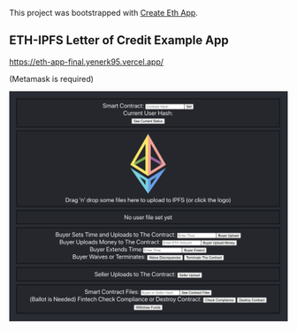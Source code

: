 This project was bootstrapped with [Create Eth App](https://github.com/paulrberg/create-eth-app).

## ETH-IPFS Letter of Credit Example App

https://eth-app-final.yenerk95.vercel.app/

(Metamask is required)





![](images/eth-app-webpage.png)
